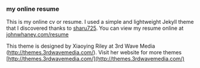 ### **my online resume**

This is my online cv or resume. I used a simple and lightweight Jekyll theme that I discovered thanks to [sharu725](https://github.com/sharu725/online-cv). You can view my resume online at [johnwhaney.com/resume](http://johnwhaney.com/resume)

This theme is designed by Xiaoying Riley at 3rd Wave Media (http://themes.3rdwavemedia.com/). Visit her website for more themes [http://themes.3rdwavemedia.com/](http://themes.3rdwavemedia.com/)
